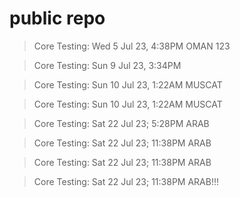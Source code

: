 # public repo
> Core Testing: Wed 5 Jul 23, 4:38PM OMAN
123

> Core Testing: Sun 9 Jul 23, 3:34PM 

> Core Testing: Sun 10 Jul 23, 1:22AM MUSCAT

> Core Testing: Sun 10 Jul 23, 1:22AM MUSCAT


> Core Testing: Sat 22 Jul 23; 5:28PM ARAB


> Core Testing: Sat 22 Jul 23; 11:38PM ARAB


> Core Testing: Sat 22 Jul 23; 11:38PM ARAB


> Core Testing: Sat 22 Jul 23; 11:38PM ARAB!!!
